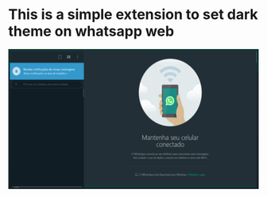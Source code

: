 # This is a simple extension to set dark theme on whatsapp web

![whatsapp web dark theme](.github/images/whatsapp.png)